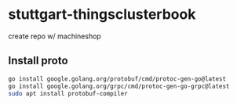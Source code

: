 # stuttgart-thingsclusterbook
create repo w/ machineshop


## Install proto

```bash
go install google.golang.org/protobuf/cmd/protoc-gen-go@latest
go install google.golang.org/grpc/cmd/protoc-gen-go-grpc@latest
sudo apt install protobuf-compiler
```
